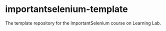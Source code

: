 # importantselenium-template
The template repository for the ImportantSelenium course on Learning Lab.
